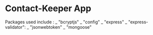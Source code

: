 # Contact-Keeper App

Packages used include :
_ "bcryptjs"
_ "config"
_ "express"
_ "express-validator":
_ "jsonwebtoken"
_ "mongoose"
